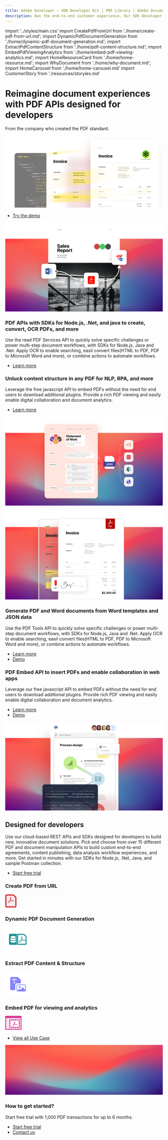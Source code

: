 ```yaml
---
title: Adobe Developer — SDK Developer Kit | PDF Library | Adobe Document Services
description: Own the end-to-end customer experience. Our SDK Developer kits are customizable & built to last. Find an innovative solution with our PDF SDK here.
---
```


import '../styles/main.css'
import CreatePdfFromUrl from './home/create-pdf-from-url.md';
import DynamicPdfDocumentGeneration from './home/dynamic-pdf-document-generation.md';
import ExtractPdfContentStructure from './home/pdf-content-structure.md';
import EmbedPdfViewingAnalytics from './home/embed-pdf-viewing-analytics.md';
import HomeResourceCard from './home/home-resource.md';
import WhyDocument from './home/why-document.md';
import HomeCarousel from './home/home-carousel.md'
import CustomerStory from './resources/storyies.md'


<Hero slots="heading, text, assets, buttons" customLayout variant="fullwidth" className="homeherobgImage homeHeroAssetImg"/>

# Reimagine document experiences with PDF APIs designed for developers

From the company who created the PDF standard.

![Adobe document services](images/doc-gen-hero-desktop@2x.png)

- [Try the demo](/src/pages/pdf-extract.md)

<TextBlock slots="image, heading,text,buttons" theme="lightest" headerElementType="h2" className="home-zigzag-comp-padding"/>

![PDF services ](images/services.png)

### PDF APIs with SDKs for Node.js, .Net, and java to create, convert, OCR PDFs, and more

Use the read PDF Services API to quickly solve specific challenges or power multi-step document workflows, with SDKs for Node.js, Java and .Net. Apply OCR to enable searching, easil convert files(HTML to PDF, PDF to Microsoft Word and more), or combine actions to automate workflows.

- [Learn more](./pdf-services.md)



<TextBlock slots="heading,text,buttons,image" theme="light" headerElementType="h2" className="home-zigzag-comp-padding"/>

### Unluck content structure in any PDF for NLP, RPA, and more

Leverage the free javascript API to embed PDFs without the need for end users to download additional plugins. Provide a rich PDF viewing and easily enable digital collaboration and document analytics.

- [Learn more](./pdf-extract.md)

![ExtractAPI](images/extractAPI.png)



<TextBlock slots="image,heading,text,buttons" theme="lightest"  headerElementType="h2" className="home-zigzag-comp-padding"/>

![documentGenerationAPI](images/documentGenerationAPI.png)

### Generate PDF and Word documents from Word templates and JSON data

Use the PDF Tools API to quickly solve specific challenges or power multi-step document workflows, with SDKs for Node.js, Java and .Net. Apply OCR to enable searching, easil convert files(HTML to PDF, PDF to Microsoft Word and more), or combine actions to automate workflows.

- [Learn more](doc-generation.md)
- [Demo](https://adobe.com/go/dcdocgen_api_demo)



<TextBlock slots="heading,text,buttons,image" theme="light"  headerElementType="h2" className="home-zigzag-comp-padding"/>

### PDF Embed API to insert PDFs and enable collaboration in web apps

Leverage our free javascript API to embed PDFs without the need for end users to download additional plugins. Provide rich PDF viewing and easily enable digital collaboration and document analytics.

- [Learn more](./pdf-embed.md)
- [Demo](https://www.adobe.com/go/pdfEmbedAPI_demo)

![API Embed](images/Embed.png)


<SummaryBlock slots="heading, text, buttons"  background="rgb(31, 42, 73)" buttonPositionRight />

## Designed for developers

Use our cloud-based REST APIs and SDKs designed for developers to build new, innovative document solutions. Pick and choose from over 15 different PDF and document manipulation APIs to build custom end-to-end agreements, content publishing, data analysis workflow experiences, and more. Get started in minutes with our SDKs for Node.js, .Net, Java, and sample Postman collection.

- [Start free trial](/src/pages/gettingstarted.md)



<TabsBlock orientation="vertical" slots="heading, image, content" APIReference = "https://www.adobe.com/go/dcsdk_APIdocs"  repeat="4"  theme="dark" className='bgBlue code-block-0' />

### Create PDF from URL

![creativePDF](images/s_createpdf_color_24.svg)

<CreatePdfFromUrl/>

### Dynamic PDF Document Generation

![Document Generation](images/ic-dynamic-pdf-gen-40.svg)

<DynamicPdfDocumentGeneration/>

### Extract PDF Content & Structure

![PDF Content & Structure](images/ic-extract-40.svg)

<ExtractPdfContentStructure/>

### Embed PDF for viewing and analytics

![viewing and analytics](images/embed.svg)

<EmbedPdfViewingAnalytics/>



<WrapperComponent slots="content" theme="lightest" className="why-docment-services"/>

<WhyDocument />




<WrapperComponent slots="content" repeat="1" theme="light"/>

<HomeResourceCard />




<TextBlock slots="buttons" isCentered theme="light"  className='padding-5'/>

- [View all Use Case](/src/pages/use-cases)




<WrapperComponent slots="content" repeat="1" theme="lightest"/>

<CustomerStory />




<WrapperComponent slots="content" repeat="1" theme="light"/>

<HomeCarousel />




<SummaryBlock slots="image, heading, text, buttons" theme="lightest" background="white" />

![summary block bg img](images/bg-hero.jpeg)

### How to get started?

Start free trial with 1,000 PDF transactions for up to 6 months.

- [Start free trial](./gettingstarted.md)
- [Contact us](./contact-us.md)